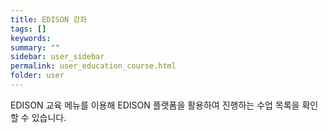 ```yaml
---
title: EDISON 강좌
tags: []
keywords:
summary: ""
sidebar: user_sidebar
permalink: user_education_course.html
folder: user
---
```


EDISON 교육 메뉴를 이용해 EDISON 플랫폼을 활용하여 진행하는 수업 목록을 확인할 수 있습니다.